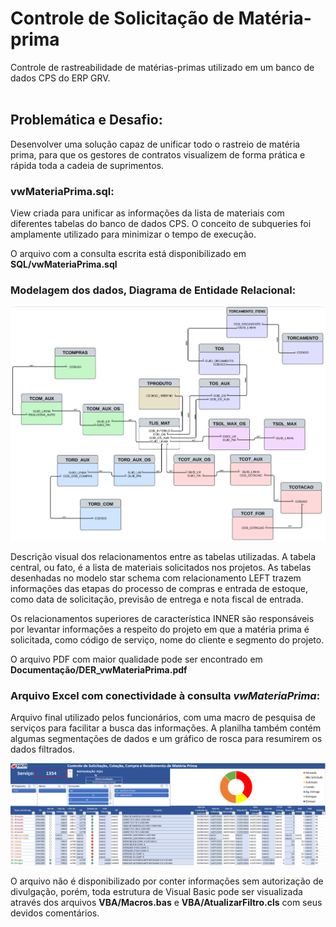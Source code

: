 # Controle de Solicitação de Matéria-prima
Controle de rastreabilidade de matérias-primas utilizado em um banco de dados CPS do ERP GRV.<br><br>

## Problemática e Desafio:
Desenvolver uma solução capaz de unificar todo o rastreio de matéria prima, para que os gestores de contratos visualizem de forma prática e rápida toda a cadeia de suprimentos.

### vwMateriaPrima.sql:
View criada para unificar as informações da lista de materiais com diferentes tabelas do banco de dados CPS. O conceito de subqueries foi amplamente utilizado para minimizar o tempo de execução.

O arquivo com a consulta escrita está disponibilizado em **SQL/vwMateriaPrima.sql**

### Modelagem dos dados, Diagrama de Entidade Relacional:

<img src="Imagens/DER.png">

Descrição visual dos relacionamentos entre as tabelas utilizadas. A tabela central, ou fato, é a lista de materiais solicitados nos projetos. 
As tabelas desenhadas no modelo star schema com relacionamento LEFT trazem informações das etapas do processo de compras e entrada de estoque, como data de solicitação, previsão de entrega e nota fiscal de entrada. 

Os relacionamentos superiores de característica INNER são responsáveis por levantar informações a respeito do projeto em que a matéria prima é solicitada, como código de serviço, nome do cliente e segmento do projeto.

O arquivo PDF com maior qualidade pode ser encontrado em **Documentação/DER_vwMateriaPrima.pdf**

### Arquivo Excel com conectividade à consulta *vwMateriaPrima*:
Arquivo final utilizado pelos funcionários, com uma macro de pesquisa de serviços para facilitar a busca das informações. A planilha também contém algumas segmentações de dados e um gráfico de rosca para resumirem os dados filtrados.

<img src="Imagens/exemplo_busca.png">

O arquivo não é disponibilizado por conter informações sem autorização de divulgação, porém, toda estrutura de Visual Basic pode ser visualizada através dos arquivos **VBA/Macros.bas** e **VBA/AtualizarFiltro.cls** com seus devidos comentários.
